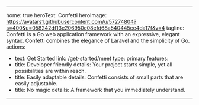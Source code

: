 ---
home: true
heroText: Confetti
heroImage: https://avatars1.githubusercontent.com/u/57274804?s=400&u=058242df13e206950c08efd68a540445ce4da17f&v=4
tagline: Confetti is a Go web application framework with an expressive, elegant syntax. Confetti combines the elegance of Laravel and the simplicity of Go.
actions:
  - text: Get Started
    link: /get-started/meet
    type: primary
features:
- title: Developer friendly
  details: Your project starts simple, yet all possibilities are within reach.
- title: Easily adaptable
  details: Confetti consists of small parts that are easily adjustable.
- title: No magic
  details: A framework that you immediately understand.

------
